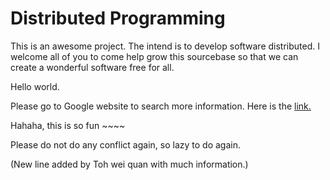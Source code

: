 Distributed Programming
=======================



This is an awesome project. The intend is to develop software distributed.
I welcome all of you to come help grow this sourcebase so that we can create a wonderful software free for all.


Hello world.

Please go to Google website to search more information. Here is the [link.](http://google.com)

Hahaha, this is so fun ~~~~ 

Please do not do any conflict again, so lazy to do again.

(New line added by Toh wei quan with much information.)


